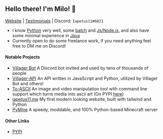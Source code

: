 ## Hello there<!-- general kenobi -->! I'm Milo! :wave:
[Website](https://iapetus11.me/) | [Testimonials](https://github.com/Iapetus-11/The-Helped) | Discord: `Iapetus11#6821`

* I know [Python](https://github.com/Iapetus-11?tab=repositories&q=&type=&language=python) very well, some [batch](https://github.com/Iapetus-11?tab=repositories&q=&type=&language=batchfile) and [Js/Node.js](https://github.com/Iapetus-11?tab=repositories&q=&type=&language=javascript), and also have some minimal experience in [Java](https://github.com/Iapetus-11?tab=repositories&q=&type=&language=java)
* Currently open to do some freelance work, if you need anything feel free to DM me on Discord! 

#### Notable Projects
* [Villager Bot](https://github.com/Villager-Dev/Villager-Bot) A Discord bot invited and used by tens of thousands of people
* [Villager-API](https://github.com/Villager-Dev/Villager-API) An API written in JavaScript and Python, utilized by Villager Bot and others!
* [To-ASCII](https://github.com/Iapetus-11/to-ascii) An image and video manipulation tool with command line support which turns media into ascii art (On PYPI [here](https://pypi.org/project/to-ascii/))
* [iapetus11.me](https://iapetus11.me) My first modern looking website, built with tailwind and Python
* [PyMine](https://github.com/py-mine/PyMine) A speedy, moddable, and 100% Python-based Minecraft server

#### Other Links
* [PYPI](https://pypi.org/user/Iapetus11/)
